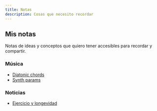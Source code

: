 ```yaml
---
title: Notas
description: Cosas que necesito recordar
---
```


## Mis notas
Notas de ideas y conceptos que quiero tener accesibles para recordar y compartir.

[//]: # (TODO tener un script que actualice este índice con el contenido)

### Música

- [Diatonic chords](/notes/music/diatonic-chords)
- [Synth params](/notes/synth)

### Noticias

- [Ejercicio y longevidad](/notes/news/exercise-with-weights-linked-to-lower-risk-of-early-death-study-says)


